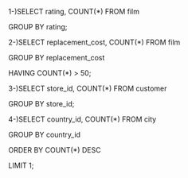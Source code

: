 1-)SELECT rating, COUNT(*) FROM film
   
   GROUP BY rating;
   
2-)SELECT replacement_cost, COUNT(*) FROM film
   
   GROUP BY replacement_cost
   
   HAVING COUNT(*) > 50;


3-)SELECT store_id, COUNT(*) FROM customer
   
   GROUP BY store_id;

4-)SELECT country_id, COUNT(*) FROM city
   
   GROUP BY country_id
   
   ORDER BY COUNT(*) DESC
   
   LIMIT 1;
